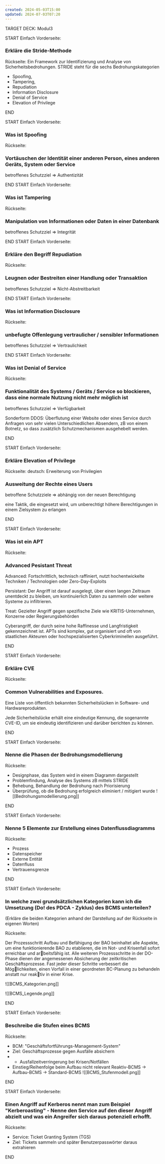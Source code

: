 ```yaml
---
created: 2024-05-03T15:00
updated: 2024-07-03T07:20
---
```

TARGET DECK: Modul3

START
Einfach
Vorderseite:
### Erkläre die Stride-Methode

Rückseite:
Ein Framework zur Identifizierung und Analyse von Sicherheitsbedrohungen. 
STRIDE steht für die sechs Bedrohungskategorien 
- Spoofing, 
- Tampering, 
- Repudiation 
- Information Disclosure 
- Denial of Service 
- Elevation of Privilege

END

START
Einfach
Vorderseite:
### Was ist Spoofing

Rückseite:
### Vortäuschen der Identität einer anderen Person, eines anderen Geräts, System oder Service

betroffenes Schutzziel => Authentizität

END
START
Einfach
Vorderseite:
### Was ist Tampering

Rückseite:
### Manipulation von Informationen oder Daten in einer Datenbank

betroffenes Schutzziel => Integrität

END
START
Einfach
Vorderseite:
### Erkläre den Begriff Repudiation

Rückseite:
### Leugnen oder Bestreiten einer Handlung oder Transaktion

betroffenes Schutzziel => Nicht-Abstreitbarkeit

END
START
Einfach
Vorderseite:
### Was ist Information Disclosure 

Rückseite:
### unbefugte Offenlegung vertraulicher / sensibler Informationen

betroffenes Schutzziel => Vertraulichkeit

END
START
Einfach
Vorderseite:
### Was ist Denial of Service 

Rückseite:

### Funktionalität des Systems / Geräts / Service so blockieren, dass eine normale Nutzung nicht mehr möglich ist

betroffenes Schutzziel => Verfügbarkeit

Sonderform DDOS: Überflutung einer Website oder eines Service durch Anfragen von sehr vielen Unterschiedlichen Absendern, zB von einem Botnetz, so dass zusätzlich Schutzmechanismen ausgehebelt werden. 

END

START
Einfach
Vorderseite:
### Erkläre Elevation of Privilege

Rückseite:
deutsch: Erweiterung von Privilegien
### Ausweitung der Rechte eines Users

betroffene Schutzziele => abhängig von der neuen Berechtigung

 eine Taktik, die eingesetzt wird, um unberechtigt höhere Berechtigungen in einem Zielsystem zu erlangen

END

START
Einfach
Vorderseite:
### Was ist ein APT

Rückseite:
### Advanced Pesistant Threat

Advanced: Fortschrittlich, technisch raffiniert, nutzt hochentwickelte Techniken / Technologien oder Zero-Day-Exploits

Persistant: Der Angriff ist darauf ausgelegt, über einen langen Zeitraum unentdeckt zu bleiben, um kontinuierlich Daten zu sammeln oder weitere Systeme zu infiltrieren.

Treat: Gezielter Angriff gegen spezifische Ziele wie KRITIS-Unternehmen, Konzerne oder Regierungsbehörden

Cyberangriff, der durch seine hohe Raffinesse und Langfristigkeit gekennzeichnet ist. APTs sind komplex, gut organisiert und oft von staatlichen Akteuren oder hochspezialisierten Cyberkriminellen ausgeführt. 

END

START
Einfach
Vorderseite:
### Erkläre CVE

Rückseite:
### **Common Vulnerabilities and Exposures**. 

Eine Liste von öffentlich bekannten Sicherheitslücken in Software- und Hardwareprodukten. 

Jede Sicherheitslücke erhält eine eindeutige Kennung, die sogenannte CVE-ID, um sie eindeutig identifizieren und darüber berichten zu können.

END

START
Einfach
Vorderseite:
### Nenne die Phasen der Bedrohungsmodellierung

Rückseite:

- Designphase, das System wird in einem Diagramm dargestellt
- Problemfindung, Analyse des Systems zB mittels STRIDE
- Behebung, Behandlung der Bedrohung nach Priorisierung
- Überprüfung, ob die Bedrohung erfolgreich eliminiert / mitigiert wurde
![[Bedrohungsmodellierung.png]]


END

START
Einfach
Vorderseite:
### Nenne 5 Elemente zur Erstellung eines Datenflussdiagramms

Rückseite:
- Prozess
- Datenspeicher
- Externe Entität
- Datenfluss
- Vertrauensgrenze

END

START
Einfach
Vorderseite:
### In welche zwei grundsätzlichen Kategorien kann ich die **Umsetzung** (Do! des PDCA - Zyklus) des BCMS unterteilen?

(Erkläre die beiden Kategorien anhand der Darstellung auf der Rückseite in eigenen Worten)

Rückseite:

Der Prozessschritt Aufbau und Befähigung der BAO beinhaltet alle Aspekte, um eine funktionierende BAO zu etablieren, die im Not- und Krisenfall sofort erreichbar und ar￾beitsfähig ist.
Alle weiteren Prozessschritte in der DO-Phase dienen der angemessenen Absicherung der zeitkritischen Geschäftsprozesse. 
Fast jeder dieser Schritte verbessert die Mög￾lichkeiten, einen Vorfall in einer geordneten BC-Planung zu behandeln anstatt nur reak￾tiv in einer Krise.

![[BCMS_Kategorien.png]]

![[BCMS_Legende.png]]

END


START
Einfach
Vorderseite:
### Beschreibe die Stufen eines BCMS 

Rückseite:

- BCM: "Geschäftsfortführungs-Management-System" 
- Ziel: Geschäftsprozesse gegen Ausfälle absichern
- + Ausfallzeitverringerung bei Krisen/Notfällen
- Einstieg/Reihenfolge beim Aufbau nicht relevant
Reaktiv-BCMS -> Aufbau-BCMS -> Standard-BCMS 
![[BCMS_Stufenmodell.png]]

END

START
Einfach
Vorderseite:
### Einen Angriff auf Kerberos nennt man zum Beispiel "Kerberoasting" - Nenne den Service auf den dieser Angriff abzielt und was ein Angreifer sich daraus potenziell erhofft.

Rückseite:

- Service: Ticket Granting System (TGS)
- Ziel: Tickets sammeln und später Benutzerpasswörter daraus extrahieren

END